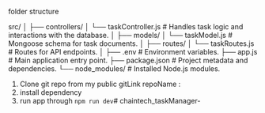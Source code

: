 folder structure

src/
│
├── controllers/
│   └── taskController.js    # Handles task logic and interactions with the database.
│
├── models/
│   └── taskModel.js              # Mongoose schema for task documents.
│
├── routes/
│   └── taskRoutes.js        # Routes for API endpoints.
│
├── .env                     # Environment variables.
├── app.js                   # Main application entry point.
├── package.json             # Project metadata and dependencies.
└── node_modules/            # Installed Node.js modules.




1. Clone git repo from my public gitLink repoName :
2. install dependency
3. run app through `npm run dev`# chaintech_taskManager-
